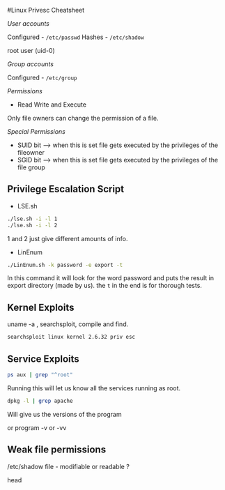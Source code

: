 #Linux Privesc Cheatsheet

*User accounts*

Configured - ```/etc/passwd```
Hashes - ```/etc/shadow```

root user (uid-0)	

*Group accounts*

Configured - ```/etc/group```

*Permissions*

- Read Write and Execute

Only file owners can change the permission of a file.

*Special Permissions*

- SUID bit --> when this is set file gets executed by the privileges of the fileowner
- SGID bit --> when this is set file gets executed by the privileges of the file group

## Privilege Escalation Script

- LSE.sh

``` zsh
./lse.sh -i -l 1
./lse.sh -i -l 2
```

1 and 2 just give different amounts of info.

- LinEnum

```zsh
./LinEnum.sh -k password -e export -t
```

In this command it will look for the word password and puts the result in export directory (made by us). the ```t``` in the end is for thorough tests.

## Kernel Exploits

uname -a , searchsploit, compile and find.

```zsh
searchsploit linux kernel 2.6.32 priv esc
```
## Service Exploits

```zsh
ps aux | grep "^root"
```

Running this will let us know all the services running as root.

```zsh
dpkg -l | grep apache
```
Will give us the versions of the program

or
program -v or -vv



## Weak file permissions

/etc/shadow file - modifiable or readable ?

head